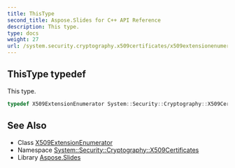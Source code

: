 ```yaml
---
title: ThisType
second_title: Aspose.Slides for C++ API Reference
description: This type.
type: docs
weight: 27
url: /system.security.cryptography.x509certificates/x509extensionenumerator/thistype/
---
```

## ThisType typedef


This type.

```cpp
typedef X509ExtensionEnumerator System::Security::Cryptography::X509Certificates::X509ExtensionEnumerator::ThisType
```

## See Also

* Class [X509ExtensionEnumerator](../)
* Namespace [System::Security::Cryptography::X509Certificates](../../)
* Library [Aspose.Slides](../../../)